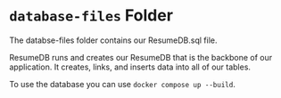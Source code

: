 # `database-files` Folder

The databse-files folder contains our ResumeDB.sql file.

ResumeDB runs and creates our ResumeDB that is the backbone of our application. It creates, links, and inserts data into all of our tables.

To use the database you can use `docker compose up --build`.
